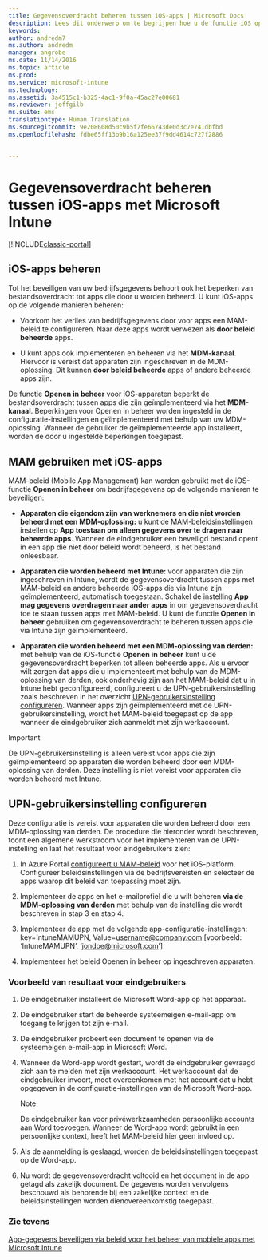 ```yaml
---
title: Gegevensoverdracht beheren tussen iOS-apps | Microsoft Docs
description: Lees dit onderwerp om te begrijpen hoe u de functie iOS openen in en beleidsregels voor het beheren van mobiele apps kunt gebruiken voor het beheren van de gegevensoverdracht tussen apps.
keywords: 
author: andredm7
ms.author: andredm
manager: angrobe
ms.date: 11/14/2016
ms.topic: article
ms.prod: 
ms.service: microsoft-intune
ms.technology: 
ms.assetid: 3a4515c1-b325-4ac1-9f0a-45ac27e00681
ms.reviewer: jeffgilb
ms.suite: ems
translationtype: Human Translation
ms.sourcegitcommit: 9e208608d50c9b5f7fe66743de0d3c7e741dbfbd
ms.openlocfilehash: fdbe65ff13b9b16a125ee37f9dd4614c727f2886


---
```


# <a name="manage-data-transfer-between-ios-apps-with-microsoft-intune"></a>Gegevensoverdracht beheren tussen iOS-apps met Microsoft Intune

[!INCLUDE[classic-portal](../includes/classic-portal.md)]

## <a name="manage-ios-apps"></a>iOS-apps beheren
Tot het beveiligen van uw bedrijfsgegevens behoort ook het beperken van bestandsoverdracht tot apps die door u worden beheerd.  U kunt iOS-apps op de volgende manieren beheren:

-   Voorkom het verlies van bedrijfsgegevens door voor apps een MAM-beleid te configureren. Naar deze apps wordt verwezen als **door beleid beheerde** apps.

-   U kunt apps ook implementeren en beheren via het **MDM-kanaal**.  Hiervoor is vereist dat apparaten zijn ingeschreven in de MDM-oplossing. Dit kunnen **door beleid beheerde** apps of andere beheerde apps zijn.

De functie **Openen in beheer** voor iOS-apparaten beperkt de bestandsoverdracht tussen apps die zijn geïmplementeerd via het **MDM-kanaal**. Beperkingen voor Openen in beheer worden ingesteld in de configuratie-instellingen en geïmplementeerd met behulp van uw MDM-oplossing.  Wanneer de gebruiker de geïmplementeerde app installeert, worden de door u ingestelde beperkingen toegepast.
##  <a name="using-mam-with-ios-apps"></a>MAM gebruiken met iOS-apps
MAM-beleid (Mobile App Management) kan worden gebruikt met de iOS-functie **Openen in beheer** om bedrijfsgegevens op de volgende manieren te beveiligen:

-   **Apparaten die eigendom zijn van werknemers en die niet worden beheerd met een MDM-oplossing:** u kunt de MAM-beleidsinstellingen instellen op **App toestaan om alleen gegevens over te dragen naar beheerde apps**. Wanneer de eindgebruiker een beveiligd bestand opent in een app die niet door beleid wordt beheerd, is het bestand onleesbaar.

-   **Apparaten die worden beheerd met Intune:** voor apparaten die zijn ingeschreven in Intune, wordt de gegevensoverdracht tussen apps met MAM-beleid en andere beheerde iOS-apps die via Intune zijn geïmplementeerd, automatisch toegestaan. Schakel de instelling **App mag gegevens overdragen naar ander apps** in om gegevensoverdracht toe te staan tussen apps met MAM-beleid. U kunt de functie **Openen in beheer** gebruiken om gegevensoverdracht te beheren tussen apps die via Intune zijn geïmplementeerd.   

-   **Apparaten die worden beheerd met een MDM-oplossing van derden:** met behulp van de iOS-functie **Openen in beheer** kunt u de gegevensoverdracht beperken tot alleen beheerde apps.
Als u ervoor wilt zorgen dat apps die u implementeert met behulp van de MDM-oplossing van derden, ook onderhevig zijn aan het MAM-beleid dat u in Intune hebt geconfigureerd, configureert u de UPN-gebruikersinstelling zoals beschreven in het overzicht [UPN-gebruikersinstelling configureren](#configure-user-upn-setting).  Wanneer apps zijn geïmplementeerd met de UPN-gebruikersinstelling, wordt het MAM-beleid toegepast op de app wanneer de eindgebruiker zich aanmeldt met zijn werkaccount.

> [!IMPORTANT]
> De UPN-gebruikersinstelling is alleen vereist voor apps die zijn geïmplementeerd op apparaten die worden beheerd door een MDM-oplossing van derden.  Deze instelling is niet vereist voor apparaten die worden beheerd met Intune.

## <a name="configure-user-upn-setting"></a>UPN-gebruikersinstelling configureren
Deze configuratie is vereist voor apparaten die worden beheerd door een MDM-oplossing van derden. De procedure die hieronder wordt beschreven, toont een algemene werkstroom voor het implementeren van de UPN-instelling en laat het resultaat voor eindgebruikers zien:


1.  In Azure Portal [configureert u MAM-beleid](create-and-deploy-mobile-app-management-policies-with-microsoft-intune.md) voor het iOS-platform. Configureer beleidsinstellingen via de bedrijfsvereisten en selecteer de apps waarop dit beleid van toepassing moet zijn.

2.  Implementeer de apps en het e-mailprofiel die u wilt beheren **via de MDM-oplossing van derden** met behulp van de instelling die wordt beschreven in stap 3 en stap 4.

3.  Implementeer de app met de volgende app-configuratie-instellingen: key=IntuneMAMUPN, Value=<username@company.com> [voorbeeld: ‘IntuneMAMUPN’, ‘jondoe@microsoft.com’]

4.  Implementeer het beleid Openen in beheer op ingeschreven apparaten.

### <a name="example-end-user-experience"></a>Voorbeeld van resultaat voor eindgebruikers

1.  De eindgebruiker installeert de Microsoft Word-app op het apparaat.

2.  De eindgebruiker start de beheerde systeemeigen e-mail-app om toegang te krijgen tot zijn e-mail.

3.  De eindgebruiker probeert een document te openen via de systeemeigen e-mail-app in Microsoft Word.

4.  Wanneer de Word-app wordt gestart, wordt de eindgebruiker gevraagd zich aan te melden met zijn werkaccount.  Het werkaccount dat de eindgebruiker invoert, moet overeenkomen met het account dat u hebt opgegeven in de configuratie-instellingen van de Microsoft Word-app.

    > [!NOTE]
    > De eindgebruiker kan voor privéwerkzaamheden persoonlijke accounts aan Word toevoegen. Wanneer de Word-app wordt gebruikt in een persoonlijke context, heeft het MAM-beleid hier geen invloed op.

5.  Als de aanmelding is geslaagd, worden de beleidsinstellingen toegepast op de Word-app.

6.  Nu wordt de gegevensoverdracht voltooid en het document in de app getagd als zakelijk document. De gegevens worden vervolgens beschouwd als behorende bij een zakelijke context en de beleidsinstellingen worden dienovereenkomstig toegepast.

### <a name="see-also"></a>Zie tevens
[App-gegevens beveiligen via beleid voor het beheer van mobiele apps met Microsoft Intune](protect-app-data-using-mobile-app-management-policies-with-microsoft-intune.md)



<!--HONumber=Dec16_HO3-->


